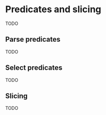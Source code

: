 # Predicates and slicing

TODO

## Parse predicates

TODO

## Select predicates

TODO

## Slicing

TODO
